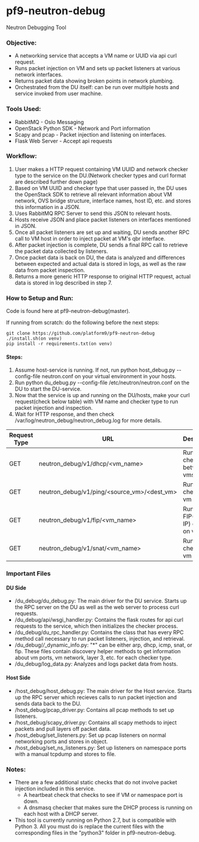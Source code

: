 # pf9-neutron-debug
Neutron Debugging Tool

### Objective: 
- A networking service that accepts a VM name or UUID via api curl request.
- Runs packet injection on VM and sets up packet listeners at various network interfaces. 
- Returns packet data showing broken points in network plumbing.
- Orchestrated from the DU itself: can be run over multiple hosts and service invoked from user machine.

### Tools Used:
- RabbitMQ - Oslo Messaging
- OpenStack Python SDK - Network and Port information
- Scapy and pcap - Packet injection and listening on interfaces.
- Flask Web Server - Accept api requests

### Workflow:
1. User makes a HTTP request containing VM UUID and network checker type to the service on the DU.(Network checker types and   curl format are described further down page)
2. Based on VM UUID and checker type that user passed in, the DU uses the OpenStack SDK to retrieve all relevant information about VM network, OVS bridge structure, interface names, host ID, etc. and stores this information in a JSON.
3. Uses RabbitMQ RPC Server to send this JSON to relevant hosts.
4. Hosts receive JSON and place packet listeners on interfaces mentioned in JSON.
5. Once all packet listeners are set up and waiting, DU sends another RPC call to VM host in order to inject packet at VM's qbr interface.
6. After packet injection is complete, DU sends a final RPC call to retrieve the packet data collected by listeners.
7. Once packet data is back on DU, the data is analyzed and differences between expected and actual data is stored in logs, as well as the raw data from packet inspection.
8. Returns a more generic HTTP response to original HTTP request, actual data is stored in log described in step 7.

### How to Setup and Run:
Code is found here at pf9-neutron-debug(master).

If running from scratch: do the following before the next steps:

```
git clone https://github.com/platform9/pf9-neutron-debug
./install.sh(on venv)
pip install -r requirements.txt(on venv)
```

#### Steps:

1. Assume host-service is running. If not, run python host_debug.py --config-file neutron.conf on your virtual environment in your hosts.
2. Run python du_debug.py --config-file /etc/neutron/neutron.conf on the DU to start the DU-service.
3. Now that the service is up and running on the DU/hosts, make your curl request(check below table) with VM name and checker type to run packet injection and inspection.
4. Wait for HTTP response, and then check /var/log/neutron_debug/neutron_debug.log for more details.

| Request Type | URL                                         | Description                         |
| ------------ | ------------------------------------------- | ----------------------------------- |
| GET          | neutron_debug/v1/dhcp/<vm_name>             | Runs ping checker between vms       |
| GET          | neutron_debug/v1/ping/<source_vm>/<dest_vm> | Runs DHCP checker on vm             |
| GET          | neutron_debug/v1/fip/<vm_name>              | Runs FIP(Floating IP) checker on vm |
| GET          | neutron_debug/v1/snat/<vm_name>             | Runs SNAT checker on vm             |


### Important Files

#### DU Side
- /du_debug/du_debug.py: The main driver for the DU service. Starts up the RPC server on the DU as well as the web server to process curl requests.
- /du_debug/api/wsgi_handler.py: Contains the flask routes for api curl requests to the service, which then initializes the checker process.
- /du_debug/du_rpc_handler.py: Contains the class that has every RPC method call necessary to run packet listeners, injection, and retrieval.
- /du_debug/*/*_dynamic_info.py: "*" can be either arp, dhcp, icmp, snat, or fip. These files contain discovery helper methods to get information about vm ports, vm network, layer 3, etc. for each checker type.
- /du_debug/log_data.py: Analyzes and logs packet data from hosts.

#### Host Side
- /host_debug/host_debug.py: The main driver for the Host service. Starts up the RPC server which recieves calls to run packet injection and sends data back to the DU.
- /host_debug/pcap_driver.py: Contains all pcap methods to set up listeners.
- /host_debug/scapy_driver.py: Contains all scapy methods to inject packets and pull layers off packet data.
- /host_debug/set_listeners.py: Set up pcap listeners on normal networking ports and stores in object.
- /host_debug/set_ns_listeners.py: Set up listeners on namespace ports with a manual tcpdump and stores to file.

### Notes:
- There are a few additional static checks that do not involve packet injection included in this service.
  - A heartbeat check that checks to see if VM or namespace port is down.
  - A dnsmasq checker that makes sure the DHCP process is running on each host with a DHCP server.
- This tool is currently running on Python 2.7, but is compatible with Python 3. All you must do is replace the current files with the corresponding files in the "python3" folder in pf9-neutron-debug.
